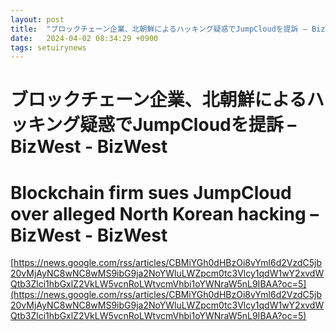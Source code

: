 ```yaml
---
layout: post
title:  "ブロックチェーン企業、北朝鮮によるハッキング疑惑でJumpCloudを提訴 – BizWest - BizWest"
date:   2024-04-02 08:34:29 +0900
tags: setuirynews 
---
```


# ブロックチェーン企業、北朝鮮によるハッキング疑惑でJumpCloudを提訴 – BizWest - BizWest



# Blockchain firm sues JumpCloud over alleged North Korean hacking – BizWest - BizWest

[https://news.google.com/rss/articles/CBMiYGh0dHBzOi8vYml6d2VzdC5jb20vMjAyNC8wNC8wMS9ibG9ja2NoYWluLWZpcm0tc3Vlcy1qdW1wY2xvdWQtb3Zlci1hbGxlZ2VkLW5vcnRoLWtvcmVhbi1oYWNraW5nL9IBAA?oc=5](https://news.google.com/rss/articles/CBMiYGh0dHBzOi8vYml6d2VzdC5jb20vMjAyNC8wNC8wMS9ibG9ja2NoYWluLWZpcm0tc3Vlcy1qdW1wY2xvdWQtb3Zlci1hbGxlZ2VkLW5vcnRoLWtvcmVhbi1oYWNraW5nL9IBAA?oc=5)

